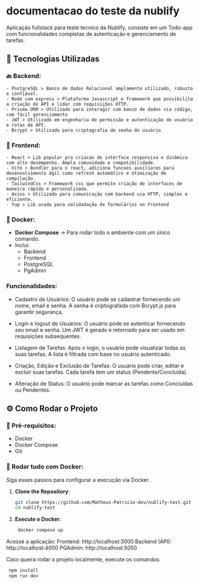 # documentacao do teste da nublify


Aplicação fullstack para teste tecnico da Nublify, consiste em um Todo-app com funcionalidades completas de autenticação e gerenciamento de tarefas.


## 🚀 Tecnologias Utilizadas

### 🔙 Backend:
    - PostgreSQL > Banco de dados Relacional amplamente utilizado, robusto e confiável.
    - Node com express > Plataforma Javascript e framework que possibilita a criação de API e lidar com requisições HTTP.
    - Prisma ORM > Utilizado para interagir com banco de dados via código, com fácil gerenciamento
    - JWT > Utilizado em engenharia de permissão e autenticação de usuário e rotas de API.
    - Bcrypt > Utilizado para criptografia de senha do usuário

### 🎨 Frontend:
    - React > Lib popular pra criacao de interface responsiva e dinâmica com alto desempenho. Ampla comunidade e compatibilidade.
    - Vite > Bundler para o react, adiciona funcoes auxiliares para desenvolvimento ágil como refresh automático e otimização de compilação.
    - TailwindCss > Framework css que permite criação de interfaces de maneira rápida e personalizada.
    - Axios > Utilizado para comunicação com backend via HTTP, simples e eficiente.
    - Yup > Lib usada para validadação de formulários no frontend


### 🐳 Docker:
- **Docker Compose** → Para rodar todo o ambiente com um único comando.
- Inclui:
  - Backend
  - Frontend
  - PostgreSQL
  - PgAdmin


### Funcionalidades:
- Cadastro de Usuários: O usuário pode se cadastrar fornecendo um nome, email e senha. A senha é criptografada com Bcrypt.js para garantir segurança.

- Login e logout de Usuários: O usuário pode se autenticar fornecendo seu email e senha. Um JWT é gerado e retornado para ser usado em requisições subsequentes.

- Listagem de Tarefas: Após o login, o usuário pode visualizar todas as suas tarefas. A lista é filtrada com base no usuário autenticado.

- Criação, Edição e Exclusão de Tarefas: O usuário pode criar, editar e excluir suas tarefas. Cada tarefa tem um status (Pendente/Concluída).

- Alteração de Status: O usuário pode marcar as tarefas como Concluídas ou Pendentes.

## ⚙️ Como Rodar o Projeto

### 📁 Pré-requisitos:
- Docker
- Docker Compose
- Git

### 🐳 Rodar tudo com Docker:

Siga esses passos para configurar a execução via Docker.

1. **Clone the Repository**:
   ```bash
   git clone https://github.com/Matheus-Patricio-dev/nublify-test.git
   cd nublify-test

2. **Execute o Docker**:
   ```bash
    docker compose up

Acesse a aplicação:
Frontend: http://localhost:3000
Backend (API): http://localhost:4000
PGAdmin: http://localhost:5050

Caso queira rodar o projeto localmente, execute os comandos: 
   ```bash
    npm install 
    npm run dev


